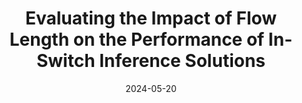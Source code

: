 ---
title: "Evaluating the Impact of Flow Length on the Performance of In-Switch Inference Solutions"
collection: publications
permalink: /publication/2024-wkshp-infocom
date: 2024-05-20
venue: 'IEEE INFOCOM 2024 - IEEE Conference on Computer Communications Workshops (INFOCOM WKSHPS)'
paperurl: 'https://dspace.networks.imdea.org/bitstream/handle/20.500.12761/1800/CNERT_Workshop_Postprint.pdf?sequence=2&isAllowed=y'
link: 'https://hdl.handle.net/20.500.12761/1800'
# github: 'https://github.com/nds-group/Flowrest'
citation: 'Michele Gucciardo, Beyza Bütün, Aristide Tanyi-Jong Akem and Marco Fiore, "Evaluating the Impact of Flow Length on the Performance of In-Switch Inference Solutions," <i>IEEE INFOCOM 2024 - IEEE Conference on Computer Communications Workshops (INFOCOM WKSHPS)</i>, Vancouver, Canada, 2024.'
---